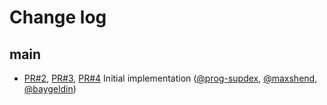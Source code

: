 # Change log

## main

- [PR#2](https://github.com/DmitryTsepelev/io_to_response_payload_ratio/pull/2), [PR#3](https://github.com/DmitryTsepelev/io_to_response_payload_ratio/pull/3), [PR#4](https://github.com/DmitryTsepelev/io_to_response_payload_ratio/pull/4) Initial implementation ([@prog-supdex], [@maxshend], [@baygeldin])

[@baygeldin]: https://github.com/baygeldin
[@prog-supdex]: https://github.com/prog-supdex
[@maxshend]: https://github.com/maxshend
